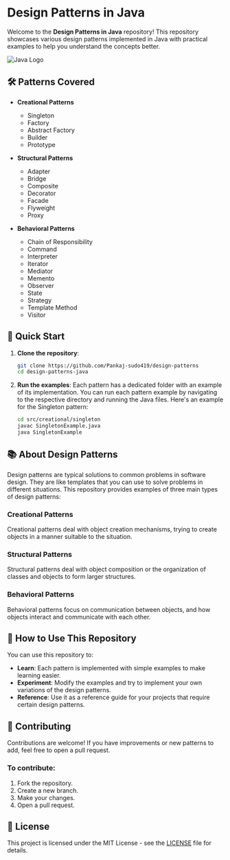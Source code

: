 # Design Patterns in Java

Welcome to the **Design Patterns in Java** repository! This repository showcases various design patterns implemented in Java with practical examples to help you understand the concepts better.

![Java Logo](https://upload.wikimedia.org/wikipedia/en/3/30/Java_programming_language_logo.svg)

## 🛠 Patterns Covered

- **Creational Patterns**
  - Singleton
  - Factory
  - Abstract Factory
  - Builder
  - Prototype

- **Structural Patterns**
  - Adapter
  - Bridge
  - Composite
  - Decorator
  - Facade
  - Flyweight
  - Proxy

- **Behavioral Patterns**
  - Chain of Responsibility
  - Command
  - Interpreter
  - Iterator
  - Mediator
  - Memento
  - Observer
  - State
  - Strategy
  - Template Method
  - Visitor

## 🚀 Quick Start

1. **Clone the repository**:
    ```bash
    git clone https://github.com/Pankaj-sudo419/design-patterns
    cd design-patterns-java
    ```

2. **Run the examples**:
    Each pattern has a dedicated folder with an example of its implementation. You can run each pattern example by navigating to the respective directory and running the Java files. Here's an example for the Singleton pattern:
    
    ```bash
    cd src/creational/singleton
    javac SingletonExample.java
    java SingletonExample
    ```

## 📚 About Design Patterns

Design patterns are typical solutions to common problems in software design. They are like templates that you can use to solve problems in different situations. This repository provides examples of three main types of design patterns:

### Creational Patterns
Creational patterns deal with object creation mechanisms, trying to create objects in a manner suitable to the situation.

### Structural Patterns
Structural patterns deal with object composition or the organization of classes and objects to form larger structures.

### Behavioral Patterns
Behavioral patterns focus on communication between objects, and how objects interact and communicate with each other.

## 🤖 How to Use This Repository

You can use this repository to:

- **Learn**: Each pattern is implemented with simple examples to make learning easier.
- **Experiment**: Modify the examples and try to implement your own variations of the design patterns.
- **Reference**: Use it as a reference guide for your projects that require certain design patterns.

## 🧩 Contributing

Contributions are welcome! If you have improvements or new patterns to add, feel free to open a pull request.

### To contribute:
1. Fork the repository.
2. Create a new branch.
3. Make your changes.
4. Open a pull request.

## 📄 License

This project is licensed under the MIT License - see the [LICENSE](LICENSE) file for details.
